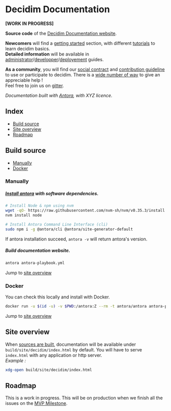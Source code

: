 
# Decidim Documentation 
**[WORK IN PROGRESS]**

**Source code** of the [Decidim Documentation website](https://decidim-docs.netlify.app/en/decidim/).

**Newcomers** will find a [getting started](#decidim-documentation) section, with different [tutorials](#decidim-documentation) to learn decidim basics.  
**Detailed information** will be available in  [administrator](#decidim-documentation)/[developper](#decidim-documentation)/[deployement](#decidim-documentation) guides.

**As a community**, you will find our [social contract](#decidim-documentation) and [contribution guideline](#decidim-documentation) to use or participate to decidim. There is a [wide number of way](#decidim-documentation) to give an appreciable help !  
Feel free to join us on [gitter](https://gitter.im/decidim/decidim).

_Documentation built with [Antora](https://antora.org), with XYZ licence._

## Index

- [Build source](#build-source)
- [Site overview](#site-overview)
- [Roadmap](#roadmap)

## Build source

- [Manually](#manually)
- [Docker](#docker)

### Manually

##### [Install antora](https://docs.antora.org/antora/2.3/install-and-run-quickstart/) with software dependencies.

```bash
# Install Node & npm using nvm
wget -qO- https://raw.githubusercontent.com/nvm-sh/nvm/v0.35.3/install.sh | bash
nvm install node

# Install Antora Command Line Interface (cli)
sudo npm i -g @antora/cli @antora/site-generator-default
```

If antora installation succeed, `antora -v` will return antora's version.

##### Build documentation website.

```bash
antora antora-playbook.yml
```
Jump to [site overview](#site-overview)

### Docker

You can check this locally and install with Docker.

```bash
docker run -u $(id -u) -v $PWD:/antora:Z --rm -t antora/antora antora-playbook.yml
```
Jump to [site overview](#site-overview)

## Site overview

When [sources are built](#build-source), documentation will be available under `build/site/decidim/index.html` by default.
You will have to serve `index.html` with any application or http server.  
_Example :_ 
```Bash
xdg-open build/site/decidim/index.html
```

## Roadmap 

This is a work in progress. This will be on production when we finish all the issues on the [MVP Milestone](https://github.com/decidim/docs-base/milestone/1).

